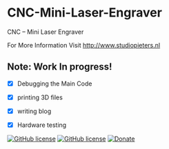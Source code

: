 # CNC-Mini-Laser-Engraver
CNC – Mini Laser Engraver


For More Information Visit http://www.studiopieters.nl

## Note: Work In progress!

- [X] Debugging the Main Code
- [X] printing 3D files
- [X] writing blog
- [X] Hardware testing



[![GitHub license](https://img.shields.io/badge/License-MIT-yellow.svg)](https://raw.githubusercontent.com/hyperion-project/hyperion.ng/master/LICENSE)
[![GitHub license](https://img.shields.io/github/v/release/achimpieters/ESP8266-HomeKit-Blinds)](https://img.shields.io/github/v/release/achimpieters/ESP8266-HomeKit-Blinds)
[![Donate](https://img.shields.io/badge/donate-PayPal-blue.svg)](https://paypal.me/AJFPieters)

